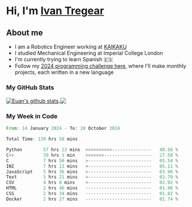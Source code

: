 # Hi, I'm [Ivan Tregear](https://www.linkedin.com/in/ivantregear/)

## About me

* I am a Robotics Engineer working at [KAIKAKU](https://github.com/KAIKAKU-AI)
* I studied Mechanical Engineering at Imperial College London
* I'm currently trying to learn Spanish :es:
* Follow my [2024 programming challenge here](https://github.com/ITregear?tab=repositories), where I'll make monthly projects, each written in a new language


### My GitHub Stats

<a href="#my-github-stats">
  <img align="center" src="https://github-readme-stats.vercel.app/api?username=itregear&count_private=true&show_icons=true&include_all_commits=true&theme=material-palenight" alt="Euan's github stats" />
</a>

<a href="#my-github-stats">
  <img align="center" src="https://github-readme-stats.vercel.app/api/top-langs/?username=itregear&layout=compact&theme=material-palenight" />
</a>

### My Week in Code
<!--START_SECTION:waka-->

```rust
From: 14 January 2024 - To: 28 October 2024

Total Time: 139 hrs 58 mins

Python        57 hrs 23 mins  >>>>>>>>>>---------------   40.56 %
C++           39 hrs 1 min    >>>>>>>------------------   27.58 %
C             7 hrs 50 mins   >------------------------   05.54 %
INI           7 hrs 13 mins   >------------------------   05.11 %
JavaScript    5 hrs 36 mins   >------------------------   03.96 %
Text          5 hrs 21 mins   >------------------------   03.79 %
CSV           4 hrs 8 mins    >------------------------   02.92 %
HTML          2 hrs 46 mins   -------------------------   01.96 %
CSS           2 hrs 34 mins   -------------------------   01.82 %
Docker        2 hrs 27 mins   -------------------------   01.74 %
```

<!--END_SECTION:waka-->
